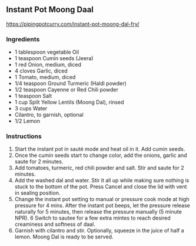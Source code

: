 ## Instant Pot Moong Daal
<https://pipingpotcurry.com/instant-pot-moong-dal-fry/>

### Ingredients
- 1 tablespoon vegetable Oil
- 1 teaspoon Cumin seeds (Jeera)
- 1 red Onion, medium, diced
- 4 cloves Garlic, diced
- 1 Tomato, medium, diced
- 1/4 teaspoon Ground Turmeric (Haldi powder)
- 1/2 teaspoon Cayenne or Red Chili powder
- 1 teaspoon Salt
- 1 cup Split Yellow Lentils (Moong Dal), rinsed
- 3 cups Water
- Cilantro, to garnish, optional
- 1/2 Lemon

### Instructions
1. Start the instant pot in sauté mode and heat oil in it. Add cumin seeds. 
2. Once the cumin seeds start to change color, add the onions, garlic and saute for 2 minutes. 
3. Add tomatoes, turmeric, red chili powder and salt. Stir and saute for 2 minutes. 
4. Add the washed dal and water. Stir it all up while making sure nothing is stuck to the bottom of the pot. Press Cancel and close the lid with vent in sealing position.
5. Change the instant pot setting to manual or pressure cook mode at high pressure for 4 mins. After the instant pot beeps, let the pressure release naturally for 5 minutes, then release the pressure manually (5 minute NPR).
6 Switch to sautee for a few extra mintes to reach desired creaminess and softness of daal. 
7. Garnish with cilantro and stir. Optionally, squeeze in the juice of half a lemon. Moong Dal is ready to be served.
